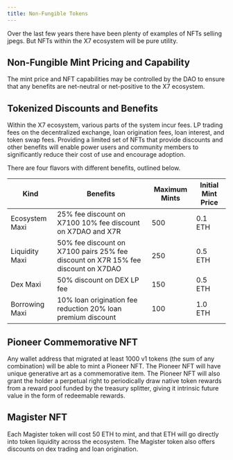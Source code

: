 ```yaml
---
title: Non-Fungible Tokens
---
```


Over the last few years there have been plenty of examples of NFTs selling jpegs. But NFTs within the X7 ecosystem will be pure utility.

## Non-Fungible Mint Pricing and Capability

The mint price and NFT capabilities may be controlled by the DAO to ensure that any benefits are net-neutral or net-positive to the X7 ecosystem.

## Tokenized Discounts and Benefits

Within the X7 ecosystem, various parts of the system incur fees. LP trading fees on the decentralized exchange, loan origination fees, loan interest, and token swap fees. Providing a limited set of NFTs that provide discounts and other benefits will enable power users and community members to significantly reduce their cost of use and encourage adoption.

There are four flavors with different benefits, outlined below.

| Kind           | Benefits                                                                          | Maximum Mints | Initial Mint Price |
| -------------- | --------------------------------------------------------------------------------- | ------------- | ------------------ |
| Ecosystem Maxi | 25% fee discount on X7100 10% fee discount on X7DAO and X7R                       | 500           | 0.1 ETH            |
| Liquidity Maxi | 50% fee discount on X7100 pairs 25% fee discount on X7R 15% fee discount on X7DAO | 250           | 0.5 ETH            |
| Dex Maxi       | 50% discount on DEX LP fee                                                        | 150           | 0.5 ETH            |
| Borrowing Maxi | 10% loan origination fee reduction 20% loan premium discount                      | 100           | 1.0 ETH            |

## Pioneer Commemorative NFT

Any wallet address that migrated at least 1000 v1 tokens (the sum of any combination) will be able to mint a Pioneer NFT. The Pioneer NFT will have unique generative art as a commemorative item. The Pioneer NFT will also grant the holder a perpetual right to periodically draw native token rewards from a reward pool funded by the treasury splitter, giving it intrinsic future value in the form of redeemable rewards.

## Magister NFT

Each Magister token will cost 50 ETH to mint, and that ETH will go directly into token liquidity across the ecosystem. The Magister token also offers discounts on dex trading and loan origination.
